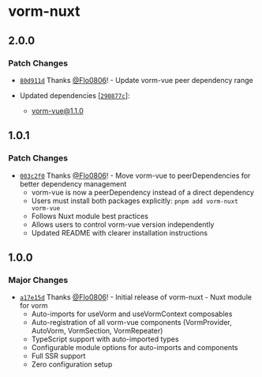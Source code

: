 # vorm-nuxt

## 2.0.0

### Patch Changes

- [`80d911d`](https://github.com/Flo0806/vorm/commit/80d911ddbdf8843d1021a94b446b300b1caeb610) Thanks [@Flo0806](https://github.com/Flo0806)! - Update vorm-vue peer dependency range

- Updated dependencies [[`290877c`](https://github.com/Flo0806/vorm/commit/290877c8d99728c8d9f06932690834ad4a33fbb8)]:
  - vorm-vue@1.1.0

## 1.0.1

### Patch Changes

- [`003c2f0`](https://github.com/Flo0806/vorm/commit/003c2f0b4d0a83c5216c346f502b1e2535610011) Thanks [@Flo0806](https://github.com/Flo0806)! - Move vorm-vue to peerDependencies for better dependency management
  - vorm-vue is now a peerDependency instead of a direct dependency
  - Users must install both packages explicitly: `pnpm add vorm-nuxt vorm-vue`
  - Follows Nuxt module best practices
  - Allows users to control vorm-vue version independently
  - Updated README with clearer installation instructions

## 1.0.0

### Major Changes

- [`a17e15d`](https://github.com/Flo0806/vorm/commit/a17e15d530ab360f88d68c7361500973133a23d6) Thanks [@Flo0806](https://github.com/Flo0806)! - Initial release of vorm-nuxt - Nuxt module for vorm
  - Auto-imports for useVorm and useVormContext composables
  - Auto-registration of all vorm-vue components (VormProvider, AutoVorm, VormSection, VormRepeater)
  - TypeScript support with auto-imported types
  - Configurable module options for auto-imports and components
  - Full SSR support
  - Zero configuration setup
